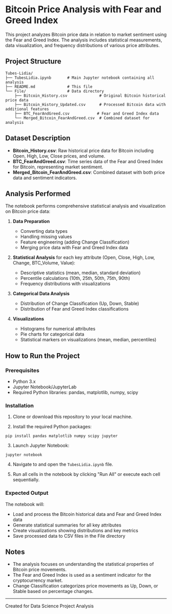 # Bitcoin Price Analysis with Fear and Greed Index

This project analyzes Bitcoin price data in relation to market sentiment using the Fear and Greed Index. The analysis includes statistical measurements, data visualization, and frequency distributions of various price attributes.

## Project Structure

```
Tubes-Lidia/
├── TubesLidia.ipynb       # Main Jupyter notebook containing all analysis
├── README.md              # This file
└── File/                  # Data directory
    ├── Bitcoin_History.csv              # Original Bitcoin historical price data
    ├── Bitcoin_History_Updated.csv      # Processed Bitcoin data with additional features
    ├── BTC_FearAndGreed.csv            # Fear and Greed Index data
    └── Merged_Bitcoin_FearAndGreed.csv  # Combined dataset for analysis
```

## Dataset Description

- **Bitcoin_History.csv**: Raw historical price data for Bitcoin including Open, High, Low, Close prices, and volume.
- **BTC_FearAndGreed.csv**: Time series data of the Fear and Greed Index for Bitcoin, representing market sentiment.
- **Merged_Bitcoin_FearAndGreed.csv**: Combined dataset with both price data and sentiment indicators.

## Analysis Performed

The notebook performs comprehensive statistical analysis and visualization on Bitcoin price data:

1. **Data Preparation**
   - Converting data types
   - Handling missing values
   - Feature engineering (adding Change Classification)
   - Merging price data with Fear and Greed Index data

2. **Statistical Analysis** for each key attribute (Open, Close, High, Low, Change, BTC_Volume, Value):
   - Descriptive statistics (mean, median, standard deviation)
   - Percentile calculations (10th, 25th, 50th, 75th, 90th)
   - Frequency distributions with visualizations

3. **Categorical Data Analysis**
   - Distribution of Change Classification (Up, Down, Stable)
   - Distribution of Fear and Greed Index classifications

4. **Visualizations**
   - Histograms for numerical attributes
   - Pie charts for categorical data
   - Statistical markers on visualizations (mean, median, percentiles)

## How to Run the Project

### Prerequisites
- Python 3.x
- Jupyter Notebook/JupyterLab
- Required Python libraries: pandas, matplotlib, numpy, scipy

### Installation

1. Clone or download this repository to your local machine.

2. Install the required Python packages:
```
pip install pandas matplotlib numpy scipy jupyter
```

3. Launch Jupyter Notebook:
```
jupyter notebook
```

4. Navigate to and open the `TubesLidia.ipynb` file.

5. Run all cells in the notebook by clicking "Run All" or execute each cell sequentially.

### Expected Output

The notebook will:
- Load and process the Bitcoin historical data and Fear and Greed Index data
- Generate statistical summaries for all key attributes
- Create visualizations showing distributions and key metrics
- Save processed data to CSV files in the File directory

## Notes

- The analysis focuses on understanding the statistical properties of Bitcoin price movements.
- The Fear and Greed Index is used as a sentiment indicator for the cryptocurrency market.
- Change Classification categorizes price movements as Up, Down, or Stable based on percentage changes.

---

Created for Data Science Project Analysis
